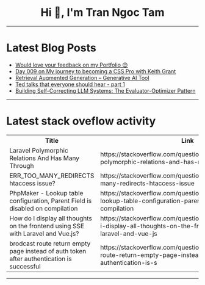 <h1 align="center">Hi 👋, I'm Tran Ngoc Tam</h1>

---

# Latest Blog Posts 
<!-- BLOG-POST-LIST:START -->
- [Would love your feedback on my Portfolio 😊](https://dev.to/moyrith/would-love-your-feedback-on-my-portfolio-bj7)
- [Day 009 on My journey to becoming a CSS Pro with Keith Grant](https://dev.to/ffff0000h/day-009-on-my-journey-to-becoming-a-css-pro-with-keith-grant-1o15)
- [Retrieval Augmented Generation – Generative AI Tool](https://dev.to/logicalwings/retrieval-augmented-generation-generative-ai-tool-4g5)
- [Ted talks that everyone should hear - part 1](https://dev.to/oryaacov/ted-talks-that-everyone-should-hear-part-1-424o)
- [Building Self-Correcting LLM Systems: The Evaluator-Optimizer Pattern](https://dev.to/clayroach/building-self-correcting-llm-systems-the-evaluator-optimizer-pattern-169p)
<!-- BLOG-POST-LIST:END -->

---

# Latest stack oveflow activity
<table>
  <tr><th>Title</th><th>Link</th></tr>
  <!-- STACKOVERFLOW:START --><tr><td>Laravel Polymorphic Relations And Has Many Through</td><td>https://stackoverflow.com/questions/79772843/laravel-polymorphic-relations-and-has-many-through</td></tr><tr><td>ERR_TOO_MANY_REDIRECTS htaccess issue?</td><td>https://stackoverflow.com/questions/79772799/err-too-many-redirects-htaccess-issue</td></tr><tr><td>PhpMaker - Lookup table configuration, Parent Field is disabled on compilation</td><td>https://stackoverflow.com/questions/79772724/phpmaker-lookup-table-configuration-parent-field-is-disabled-on-compilation</td></tr><tr><td>How do I display all thoughts on the frontend using SSE with Laravel and Vue.js?</td><td>https://stackoverflow.com/questions/79772691/how-do-i-display-all-thoughts-on-the-frontend-using-sse-with-laravel-and-vue-js</td></tr><tr><td>brodcast route return empty page instead of auth token after authentication is successful</td><td>https://stackoverflow.com/questions/79772471/brodcast-route-return-empty-page-instead-of-auth-token-after-authentication-is-s</td></tr><!-- STACKOVERFLOW:END -->
</table>

---


